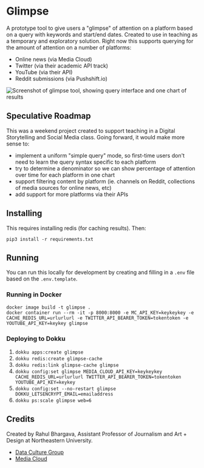 Glimpse
=======

A prototype tool to give users a "glimpse" of attention on a platform based on a query with keywords and start/end
dates. Created to use in teaching as a temporary and exploratory solution. Right now this supports querying for the 
amount of attention on a number of platforms:
* Online news (via Media Cloud)
* Twitter (via their academic API track)
* YouTube (via their API)
* Reddit submissions (via Pushshift.io)

![Screenshot of glimpse tool, showing query interface and one chart of results](doc/screenshot.png?raw=true)

## Speculative Roadmap

This was a weekend project created to support teaching in a Digital Storytelling and Social Media class. Going forward,
it would make more sense to:
* implement a uniform "simple query" mode, so first-time users don't need to learn the query syntax specific to each 
platform
* try to determine a denominator so we can show percentage of attention over time for each platform in one chart
* support filtering content by platform (ie. channels on Reddit, collections of media sources for online news, etc)
* add support for more platforms via their APIs

## Installing

This requires installing redis (for caching results). Then:

```
pip3 install -r requirements.txt
```

## Running

You can run this locally for development by creating and filling in a `.env` file based on the `.env.template`.  

### Running in Docker

```
docker image build -t glimpse .
docker container run --rm -it -p 8000:8000 -e MC_API_KEY=keykeykey -e CACHE_REDIS_URL=urlurlurl -e TWITTER_API_BEARER_TOKEN=tokentoken -e YOUTUBE_API_KEY=keykey glimpse
```

### Deploying to Dokku

1. `dokku apps:create glimpse`
2. `dokku redis:create glimpse-cache`
3. `dokku redis:link glimpse-cache glimpse`
4. `dokku config:set glimpse MEDIA_CLOUD_API_KEY=keykeykey CACHE_REDIS_URL=urlurlurl TWITTER_API_BEARER_TOKEN=tokentoken YOUTUBE_API_KEY=keykey`
5. `dokku config:set --no-restart glimpse DOKKU_LETSENCRYPT_EMAIL=emailaddress`
6. `dokku ps:scale glimpse web=6`

## Credits

Created by Rahul Bhargava, Assistant Professor of Journalism and Art + Design at Northeastern University.
* [Data Culture Group](https://dataculturegroup.org)
* [Media Cloud](https://mediacloud.org)
